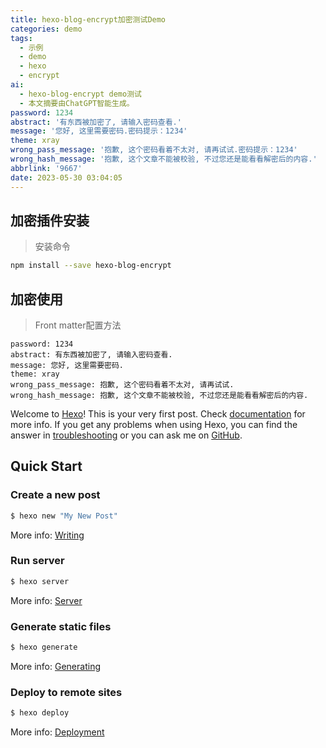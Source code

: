 ```yaml
---
title: hexo-blog-encrypt加密测试Demo
categories: demo
tags:
  - 示例
  - demo
  - hexo
  - encrypt
ai:
  - hexo-blog-encrypt demo测试
  - 本文摘要由ChatGPT智能生成。
password: 1234
abstract: '有东西被加密了, 请输入密码查看.'
message: '您好, 这里需要密码.密码提示：1234'
theme: xray
wrong_pass_message: '抱歉, 这个密码看着不太对, 请再试试.密码提示：1234'
wrong_hash_message: '抱歉, 这个文章不能被校验, 不过您还是能看看解密后的内容.'
abbrlink: '9667'
date: 2023-05-30 03:04:05
---
```


## 加密插件安装

> 安装命令

```bash
npm install --save hexo-blog-encrypt
```

## 加密使用

> Front matter配置方法

```MD
password: 1234
abstract: 有东西被加密了, 请输入密码查看.
message: 您好, 这里需要密码.
theme: xray
wrong_pass_message: 抱歉, 这个密码看着不太对, 请再试试.
wrong_hash_message: 抱歉, 这个文章不能被校验, 不过您还是能看看解密后的内容.

```

Welcome to [Hexo](https://hexo.io/)! This is your very first post. Check [documentation](https://hexo.io/docs/) for more info. If you get any problems when using Hexo, you can find the answer in [troubleshooting](https://hexo.io/docs/troubleshooting.html) or you can ask me on [GitHub](https://github.com/hexojs/hexo/issues).

## Quick Start

### Create a new post

``` bash
$ hexo new "My New Post"
```

More info: [Writing](https://hexo.io/docs/writing.html)

### Run server

``` bash
$ hexo server
```

More info: [Server](https://hexo.io/docs/server.html)

### Generate static files

``` bash
$ hexo generate
```

More info: [Generating](https://hexo.io/docs/generating.html)

### Deploy to remote sites

``` bash
$ hexo deploy
```

More info: [Deployment](https://hexo.io/docs/one-command-deployment.html)
